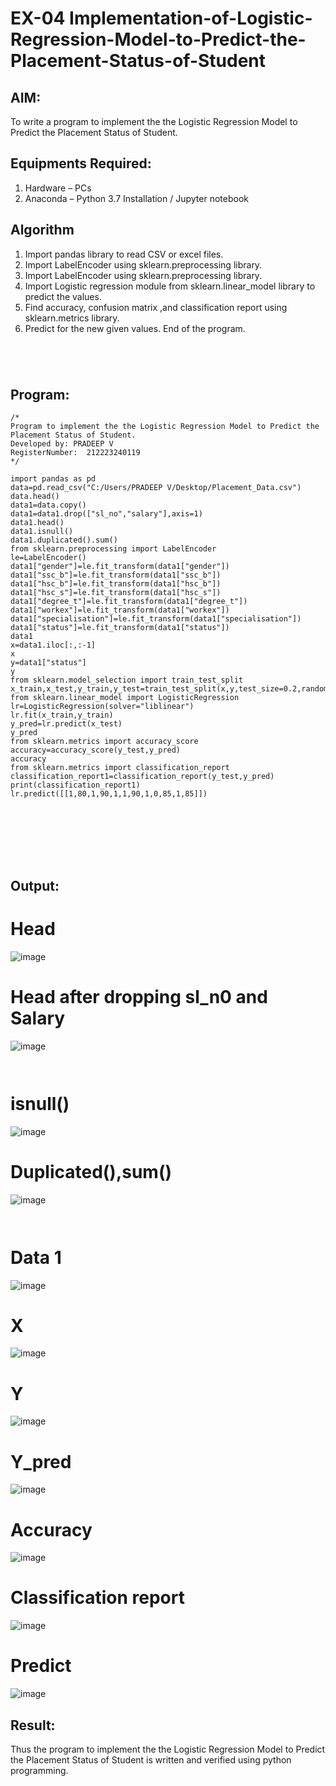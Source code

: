 

# EX-04 Implementation-of-Logistic-Regression-Model-to-Predict-the-Placement-Status-of-Student

## AIM:
To write a program to implement the the Logistic Regression Model to Predict the Placement Status of Student.

## Equipments Required:
1. Hardware – PCs
2. Anaconda – Python 3.7 Installation / Jupyter notebook

## Algorithm
1. Import pandas library to read CSV or excel files.
2. Import LabelEncoder using sklearn.preprocessing library.
3. Import LabelEncoder using sklearn.preprocessing library.
4. Import Logistic regression module from sklearn.linear_model library to predict the values.
5. Find accuracy, confusion matrix ,and classification report using sklearn.metrics library.
6. Predict for the new given values. End of the program.

```




```
   

## Program:
```
/*
Program to implement the the Logistic Regression Model to Predict the Placement Status of Student.
Developed by: PRADEEP V
RegisterNumber:  212223240119
*/
```

```
import pandas as pd
data=pd.read_csv("C:/Users/PRADEEP V/Desktop/Placement_Data.csv")
data.head()
data1=data.copy()
data1=data1.drop(["sl_no","salary"],axis=1)
data1.head()
data1.isnull()
data1.duplicated().sum()
from sklearn.preprocessing import LabelEncoder
le=LabelEncoder()
data1["gender"]=le.fit_transform(data1["gender"])
data1["ssc_b"]=le.fit_transform(data1["ssc_b"])
data1["hsc_b"]=le.fit_transform(data1["hsc_b"])
data1["hsc_s"]=le.fit_transform(data1["hsc_s"])
data1["degree_t"]=le.fit_transform(data1["degree_t"])
data1["workex"]=le.fit_transform(data1["workex"])
data1["specialisation"]=le.fit_transform(data1["specialisation"])
data1["status"]=le.fit_transform(data1["status"])
data1
x=data1.iloc[:,:-1]
x
y=data1["status"]
y
from sklearn.model_selection import train_test_split
x_train,x_test,y_train,y_test=train_test_split(x,y,test_size=0.2,random_state=0)
from sklearn.linear_model import LogisticRegression
lr=LogisticRegression(solver="liblinear")
lr.fit(x_train,y_train)
y_pred=lr.predict(x_test)
y_pred
from sklearn.metrics import accuracy_score
accuracy=accuracy_score(y_test,y_pred)
accuracy
from sklearn.metrics import classification_report
classification_report1=classification_report(y_test,y_pred)
print(classification_report1)
lr.predict([[1,80,1,90,1,1,90,1,0,85,1,85]])

```

```







```


## Output:
# Head
![image](https://github.com/velupradeep/Implementation-of-Logistic-Regression-Model-to-Predict-the-Placement-Status-of-Student/assets/150329341/cadafe0e-aa47-480d-b42e-a6d59b84bbb3)

# Head after dropping sl_n0 and Salary
![image](https://github.com/velupradeep/Implementation-of-Logistic-Regression-Model-to-Predict-the-Placement-Status-of-Student/assets/150329341/99d0e988-abd5-4093-9df7-6ef53c5bd361)
```


```

# isnull()
![image](https://github.com/velupradeep/Implementation-of-Logistic-Regression-Model-to-Predict-the-Placement-Status-of-Student/assets/150329341/acf9ae90-4d05-4a57-9cea-6058b2cd3a3e)

# Duplicated(),sum()
![image](https://github.com/velupradeep/Implementation-of-Logistic-Regression-Model-to-Predict-the-Placement-Status-of-Student/assets/150329341/18d68e5e-784c-496e-9945-416f3b3fd654)

```


```

# Data 1
![image](https://github.com/velupradeep/Implementation-of-Logistic-Regression-Model-to-Predict-the-Placement-Status-of-Student/assets/150329341/e245313e-8ea6-45cb-bc66-8caa421e8540)

# X
![image](https://github.com/velupradeep/Implementation-of-Logistic-Regression-Model-to-Predict-the-Placement-Status-of-Student/assets/150329341/450008c7-e5f2-4d90-adbf-ad21bc9de1bd)

# Y
![image](https://github.com/velupradeep/Implementation-of-Logistic-Regression-Model-to-Predict-the-Placement-Status-of-Student/assets/150329341/8e836549-e412-4135-8545-888541ec77b5)

# Y_pred
![image](https://github.com/velupradeep/Implementation-of-Logistic-Regression-Model-to-Predict-the-Placement-Status-of-Student/assets/150329341/a0ff7084-be66-4f2d-bb09-a7fee17ed913)

# Accuracy
![image](https://github.com/velupradeep/Implementation-of-Logistic-Regression-Model-to-Predict-the-Placement-Status-of-Student/assets/150329341/b8908446-0c1f-4cac-8e89-260424e97162)

# Classification report
![image](https://github.com/velupradeep/Implementation-of-Logistic-Regression-Model-to-Predict-the-Placement-Status-of-Student/assets/150329341/c3c8abb3-f13b-4fe7-806a-92237ab80ef2)

# Predict
![image](https://github.com/velupradeep/Implementation-of-Logistic-Regression-Model-to-Predict-the-Placement-Status-of-Student/assets/150329341/10450fb5-1f2c-4414-a205-7cad40e98396)

## Result:
Thus the program to implement the the Logistic Regression Model to Predict the Placement Status of Student is written and verified using python programming.
